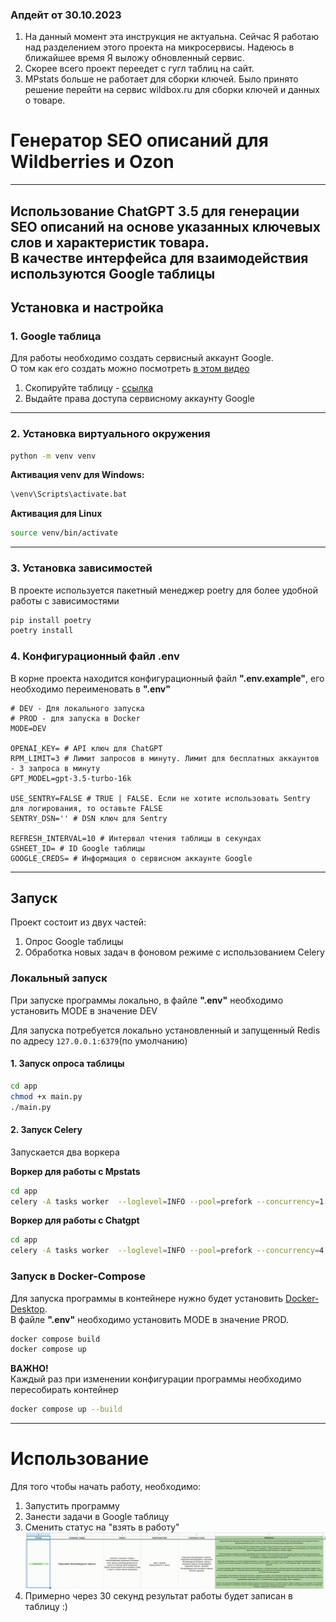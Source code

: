### Апдейт от 30.10.2023
1. На данный момент эта инструкция не актуальна. Сейчас Я работаю над разделением этого проекта на микросервисы. Надеюсь в ближайшее время Я выложу обновленный сервис.
2. Скорее всего проект переедет с гугл таблиц на сайт.
3. MPstats больше не работает для сборки ключей. Было принято решение перейти на сервис wildbox.ru для сборки ключей и данных о товаре.

# Генератор SEO описаний для Wildberries и Ozon
---
Использование ChatGPT 3.5 для генерации SEO описаний на основе указанных ключевых слов и характеристик товара.  
В качестве интерфейса для взаимодействия используются Google таблицы
---
## Установка и настройка

### 1. Google таблица
Для работы необходимо создать сервисный аккаунт Google.  
О том как его создать можно посмотреть [в этом видео](https://youtu.be/caiR7WAGMVM?t=100)

1. Скопируйте таблицу - [cсылка](https://docs.google.com/spreadsheets/d/19foQkqEQusXWiEW6utm5vwCnWSGi2Ztj6M-FUJRWFL8/edit#gid=0)
2. Выдайте права доступа сервисному аккаунту Google

---

### 2. Установка виртуального окружения
```bash
python -m venv venv
```
**Активация venv для Windows:**
```bash
\venv\Scripts\activate.bat
```
**Активация для Linux**
```bash
source venv/bin/activate
```
---
### 3. Установка зависимостей
В проекте используется пакетный менеджер poetry для более удобной работы с зависимостями
```bash
pip install poetry
poetry install
```

### 4. Конфигурационный файл .env
В корне проекта находится конфигурационный файл **".env.example"**,
его необходимо переименовать в **".env"**
```.env
# DEV - Для локального запуска
# PROD - для запуска в Docker
MODE=DEV

OPENAI_KEY= # API ключ для ChatGPT
RPM_LIMIT=3 # Лимит запросов в минуту. Лимит для бесплатных аккаунтов - 3 запроса в минуту
GPT_MODEL=gpt-3.5-turbo-16k

USE_SENTRY=FALSE # TRUE | FALSE. Если не хотите использовать Sentry для логирования, то оставьте FALSE
SENTRY_DSN='' # DSN ключ для Sentry

REFRESH_INTERVAL=10 # Интервал чтения таблицы в секундах
GSHEET_ID= # ID Google таблицы
GOOGLE_CREDS= # Информация о сервисном аккаунте Google
```
---
## Запуск
Проект состоит из двух частей:  
1. Опрос Google таблицы
2. Обработка новых задач в фоновом режиме с использованием Celery

### Локальный запуск
При запуске программы локально, в файле **".env"** необходимо установить MODE в значение DEV  

Для запуска потребуется локально установленный и запущенный Redis по адресу
```127.0.0.1:6379```(по умолчанию)
#### 1. Запуск опроса таблицы
```bash
cd app
chmod +x main.py
./main.py
```

#### 2. Запуск Celery
Запускается два воркера  

**Воркер для работы с Mpstats**
```bash
cd app
celery -A tasks worker  --loglevel=INFO --pool=prefork --concurrency=1 --queues=mpstats -n "mpstats@fedora"
```

**Воркер для работы с Chatgpt**
```bash
cd app
celery -A tasks worker  --loglevel=INFO --pool=prefork --concurrency=4 --queues=chatgpt -n "chatgpt@fedora"
```

### Запуск в Docker-Compose
Для запуска программы в контейнере нужно будет установить [Docker-Desktop](https://www.docker.com/products/docker-desktop/).  
В файле **".env"** необходимо установить MODE в значение PROD.  

```bash
docker compose build
docker compose up
```

**ВАЖНО!**  
Каждый раз при изменении конфигурации программы необходимо пересобирать контейнер
```bash
docker compose up --build
```
---

# Использование
Для того чтобы начать работу, необходимо:
1. Запустить программу
2. Занести задачи в Google таблицу
3. Сменить статус на "взять в работу"
![Задача](https://github.com/CherrySuryp/AI_SEO_description_generator/blob/master/images/screencast.gif)
4. Примерно через 30 секунд результат работы будет записан в таблицу :)
